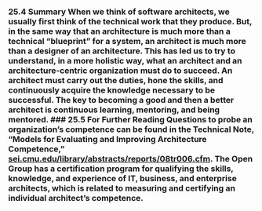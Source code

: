 ### 25.4 Summary When we think of software architects, we usually first think of the technical work that they produce. But, in the same way that an architecture is much more than a technical “blueprint” for a system, an architect is much more than a designer of an architecture. This has led us to try to understand, in a more holistic way, what an architect and an architecture-centric organization must do to succeed. An architect must carry out the duties, hone the skills, and continuously acquire the knowledge necessary to be successful. The key to becoming a good and then a better architect is continuous learning, mentoring, and being mentored. ### 25.5 For Further Reading Questions to probe an organization’s competence can be found in the Technical Note, “Models for Evaluating and Improving Architecture Competence,” [sei.cmu.edu/library/abstracts/reports/08tr006.cfm](http://sei.cmu.edu/library/abstracts/reports/08tr006.cfm). The Open Group has a certification program for qualifying the skills, knowledge, and experience of IT, business, and enterprise architects, which is related to measuring and certifying an individual architect’s competence.